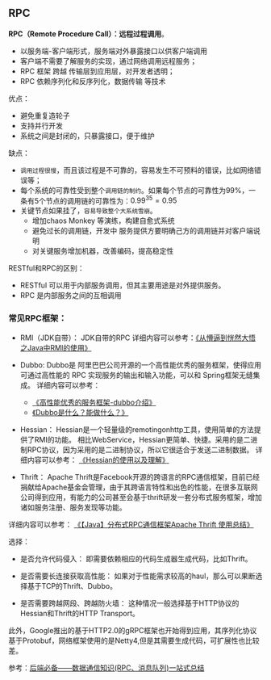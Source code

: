



## RPC

**RPC（Remote Procedure Call）：远程过程调用**。


+ 以服务端-客户端形式，服务端对外暴露接口以供客户端调用
+ 客户端不需要了解服务的实现，通过网络调用远程服务；
+ RPC 框架 跨越 传输层到应用层，对开发者透明；
+ RPC 依赖序列化和反序列化，数据传输 等技术

优点：
+ 避免重复造轮子
+ 支持并行开发
+ 系统之间是封闭的，只暴露接口，便于维护

缺点：
+ `调用过程很慢`，而且该过程是不可靠的，容易发生不可预料的错误，比如网络错误等；
+ 每个系统的可靠性受到整个`调用链的制约`。如果每个节点的可靠性为99%，一条有5个节点的调用链的可靠性为：$0.99^35=0.95$
+ 关键节点如果挂了，`容易导致整个大系统雪崩`。
    + 增加chaos Monkey 等演练，构建自愈式系统
    + 避免过长的调用链，开发中 服务提供方要明确己方的调用链并对客户端说明
    + 对关键服务增加机器，改善编码，提高稳定性







RESTful和RPC的区别：

+ RESTful 可以用于内部服务调用，但其主要用途是对外提供服务。
+ RPC 是内部服务之间的互相调用



### 常见RPC框架：

+ RMI（JDK自带）： JDK自带的RPC
详细内容可以参考：[《从懵逼到恍然大悟之Java中RMI的使用》](https://blog.csdn.net/lmy86263/article/details/72594760)



+ Dubbo: Dubbo是 阿里巴巴公司开源的一个高性能优秀的服务框架，使得应用可通过高性能的 RPC 实现服务的输出和输入功能，可以和 Spring框架无缝集成。
详细内容可以参考： 
    + [《高性能优秀的服务框架-dubbo介绍》](https://blog.csdn.net/qq_34337272/article/details/79862899)
    + [《Dubbo是什么？能做什么？》](https://blog.csdn.net/houshaolin/article/details/76408399)


+ Hessian： Hessian是一个轻量级的remotingonhttp工具，使用简单的方法提供了RMI的功能。 相比WebService，Hessian更简单、快捷。采用的是二进制RPC协议，因为采用的是二进制协议，所以它很适合于发送二进制数据。
详细内容可以参考： [《Hessian的使用以及理解》](https://blog.csdn.net/sunwei_pyw/article/details/74002351)

+ Thrift： Apache Thrift是Facebook开源的跨语言的RPC通信框架，目前已经捐献给Apache基金会管理，由于其跨语言特性和出色的性能，在很多互联网公司得到应用，有能力的公司甚至会基于thrift研发一套分布式服务框架，增加诸如服务注册、服务发现等功能。

详细内容可以参考： [《【Java】分布式RPC通信框架Apache Thrift 使用总结》](https://www.cnblogs.com/zeze/p/8628585.html)



选择：

+ 是否允许代码侵入： 即需要依赖相应的代码生成器生成代码，比如Thrift。

+ 是否需要长连接获取高性能： 如果对于性能需求较高的haul，那么可以果断选择基于TCP的Thrift、Dubbo。

+ 是否需要跨越网段、跨越防火墙： 这种情况一般选择基于HTTP协议的Hessian和Thrift的HTTP Transport。


此外，Google推出的基于HTTP2.0的gRPC框架也开始得到应用，其序列化协议基于Protobuf，网络框架使用的是Netty4,但是其需要生成代码，可扩展性也比较差。



参考：[后端必备——数据通信知识(RPC、消息队列)一站式总结](https://mp.weixin.qq.com/s?__biz=MzU4NDQ4MzU5OA==&mid=2247484133&idx=1&sn=27c03c4a0c15364e1b7bf42960bad76c)
